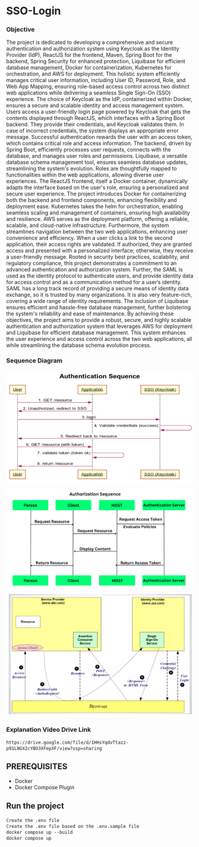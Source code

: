 # SSO-Login

### Objective 

The project is dedicated to developing a comprehensive and secure authentication and authorization system using Keycloak as the Identity Provider (IdP), ReactJS for the frontend, Maven, Spring Boot for the backend, Spring Security for enhanced protection, Liquibase for efficient database management, Docker for containerization, Kubernetes for orchestration, and AWS for deployment. This holistic system efficiently manages critical user information, including User ID, Password, Role, and Web App Mapping, ensuring role-based access control across two distinct web applications while delivering a seamless Single Sign-On (SSO) experience.
The choice of Keycloak as the IdP, containerized within Docker, ensures a secure and scalable identity and access management system. Users access a user-friendly login page powered by Keycloak that gets the contents displayed through ReactJS, which interfaces with a Spring Boot backend. They provide their credentials, and Keycloak validates them. In case of incorrect credentials, the system displays an appropriate error message. Successful authentication rewards the user with an access token, which contains critical role and access information.
The backend, driven by Spring Boot, efficiently processes user requests, connects with the database, and manages user roles and permissions. Liquibase, a versatile database schema management tool, ensures seamless database updates, streamlining the system's evolution.
Roles are thoughtfully mapped to functionalities within the web applications, allowing diverse user experiences. The ReactJS frontend, itself a Docker container, dynamically adapts the interface based on the user's role, ensuring a personalized and secure user experience.
The project introduces Docker for containerizing both the backend and frontend components, enhancing flexibility and deployment ease. Kubernetes takes the helm for orchestration, enabling seamless scaling and management of containers, ensuring high availability and resilience. AWS serves as the deployment platform, offering a reliable, scalable, and cloud-native infrastructure.
Furthermore, the system streamlines navigation between the two web applications, enhancing user convenience and efficiency. When a user clicks a link to the second application, their access rights are validated. If authorized, they are granted access and presented with a personalized interface; otherwise, they receive a user-friendly message.
Rooted in security best practices, scalability, and regulatory compliance, this project demonstrates a commitment to an advanced authentication and authorization system. Further, the SAML is used as the identity protocol to authenticate users, and provide identity data for access control and as a communication method for a user’s identity. SAML has a long track record of providing a secure means of identity data exchange, so it is trusted by many organizations. It is also very feature-rich, covering a wide range of identity requirements. The inclusion of Liquibase ensures efficient and hassle-free database management, further bolstering the system's reliability and ease of maintenance.
By achieving these objectives, the project aims to provide a robust, secure, and highly scalable authentication and authorization system that leverages AWS for deployment and Liquibase for efficient database management. This system enhances the user experience and access control across the two web applications, all while streamlining the database schema evolution process.

### Sequence Diagram 

<img src="images/SS1.png" alt="Authentication Sequence">
<img src="images/SS2.png" alt="Authorization Sequence">
<img src="images/SS3.png" alt="App-SSO-Authentication">

### Explanation Video Drive Link 
```
https://drive.google.com/file/d/1HHsYqdvTtazz-p91LNGX2cYBO3XFepXF/view?usp=sharing

```

## PREREQUISITES
- Docker
- Docker Compose Plugin

## Run the project
```
Create the .env file
Create the .env file based on the .env.sample file
docker compose up --build
docker compose up
```
